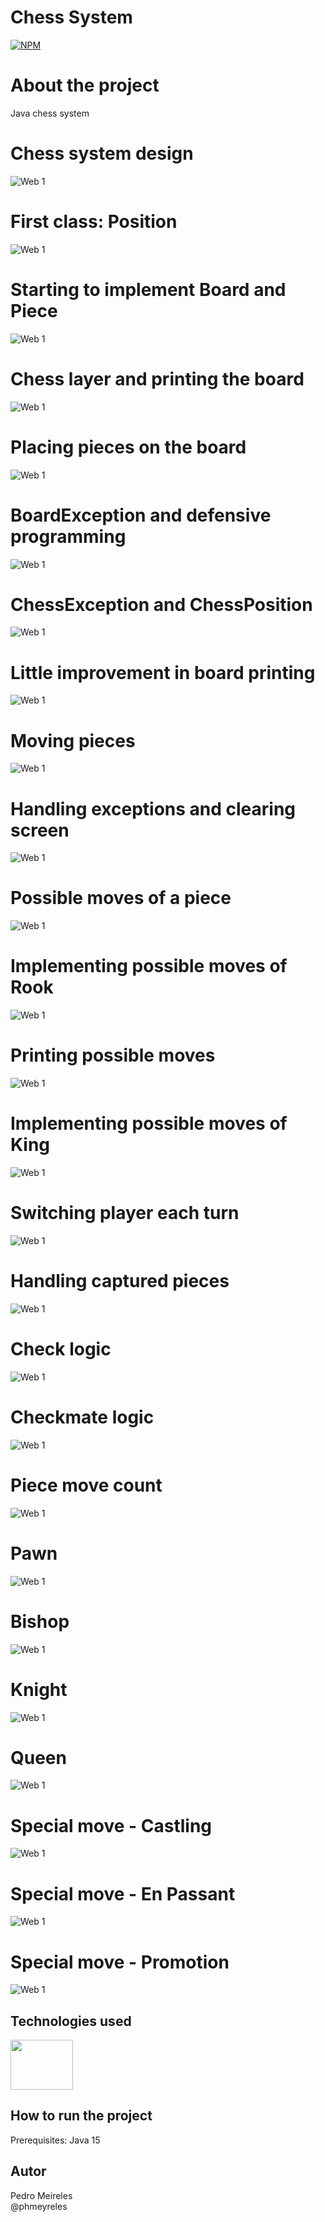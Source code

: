 # Chess System
[![NPM](https://img.shields.io/npm/l/react)](https://github.com/phmeyreles/Chess-system-java/blob/master/LICENSE) 

# About the project

Java chess system

# Chess system design
![Web 1](https://github.com/phmeyreles/Chess-system-java/blob/master/images/ChesSystem-Design/chess-system-design.png)

# First class: Position
![Web 1](https://github.com/phmeyreles/Chess-system-java/blob/master/images/FirstClassPosition.PNG)

# Starting to implement Board and Piece
![Web 1](https://github.com/phmeyreles/Chess-system-java/blob/master/images/StartingToImplementBoardAndPiece.PNG)

# Chess layer and printing the board
![Web 1](https://github.com/phmeyreles/Chess-system-java/blob/master/images/ChessLayerAndPrintingTheBoard.PNG)

# Placing pieces on the board
![Web 1](https://github.com/phmeyreles/Chess-system-java/blob/master/images/PlacingPiecesOnTheBoard.PNG)

# BoardException and defensive programming
![Web 1](https://github.com/phmeyreles/Chess-system-java/blob/master/images/BoardExceptionDndDefensiveProgramming.PNG)

# ChessException and ChessPosition
![Web 1](https://github.com/phmeyreles/Chess-system-java/blob/master/images/ChessExceptionAndChessPosition.PNG)

# Little improvement in board printing
![Web 1](https://github.com/phmeyreles/Chess-system-java/blob/master/images/LittleImprovementInBoardPrinting.PNG)

# Moving pieces
![Web 1](https://github.com/phmeyreles/Chess-system-java/blob/master/images/MovingPieces.PNG)

# Handling exceptions and clearing screen
![Web 1](https://github.com/phmeyreles/Chess-system-java/blob/master/images/HandlingExceptionsAndClearingScreen.PNG)

# Possible moves of a piece
![Web 1](https://github.com/phmeyreles/Chess-system-java/blob/master/images/PossibleMovesOfAPiece.PNG)

# Implementing possible moves of Rook
![Web 1](https://github.com/phmeyreles/Chess-system-java/blob/master/images/ImplementingPossibleMovesOfRook.PNG)

# Printing possible moves
![Web 1](https://github.com/phmeyreles/Chess-system-java/blob/master/images/PrintingPossibleMoves.PNG)

# Implementing possible moves of King
![Web 1](https://github.com/phmeyreles/Chess-system-java/blob/master/images/ImplementingPossibleMovesOfKing.PNG)

# Switching player each turn
![Web 1](https://github.com/phmeyreles/Chess-system-java/blob/master/images/SwitchingPlayerEachTurn.PNG)

# Handling captured pieces
![Web 1](https://github.com/phmeyreles/Chess-system-java/blob/master/images/HandlingCapturedPieces.PNG)

# Check logic
![Web 1](https://github.com/phmeyreles/Chess-system-java/blob/master/images/CheckLogic.PNG)

# Checkmate logic
![Web 1](https://github.com/phmeyreles/Chess-system-java/blob/master/images/CheckmateLogic.PNG)

# Piece move count
![Web 1](https://github.com/phmeyreles/Chess-system-java/blob/master/images/PieceMoveCount.PNG)

# Pawn
![Web 1](https://github.com/phmeyreles/Chess-system-java/blob/master/images/Pawn.PNG)

# Bishop
![Web 1](https://github.com/phmeyreles/Chess-system-java/blob/master/images/Bishop.PNG)

# Knight
![Web 1](https://github.com/phmeyreles/Chess-system-java/blob/master/images/Knight.PNG)

# Queen
![Web 1](https://github.com/phmeyreles/Chess-system-java/blob/master/images/Queen.PNG)

# Special move - Castling
![Web 1](https://github.com/phmeyreles/Chess-system-java/blob/master/images/SpecialMoveCastling.PNG)

# Special move - En Passant
![Web 1](https://github.com/phmeyreles/Chess-system-java/blob/master/images/SpecialMoveEnPassant.PNG)

# Special move - Promotion
![Web 1](https://github.com/phmeyreles/Chess-system-java/blob/master/images/SpecialMovePromotion.PNG)

## Technologies used

<img align="center" height="80" width="100" src='https://cdn.jsdelivr.net/gh/devicons/devicon/icons/java/java-original-wordmark.svg'>
 
## How to run the project

Prerequisites: Java 15

## Autor

Pedro Meireles
<br>
@phmeyreles


